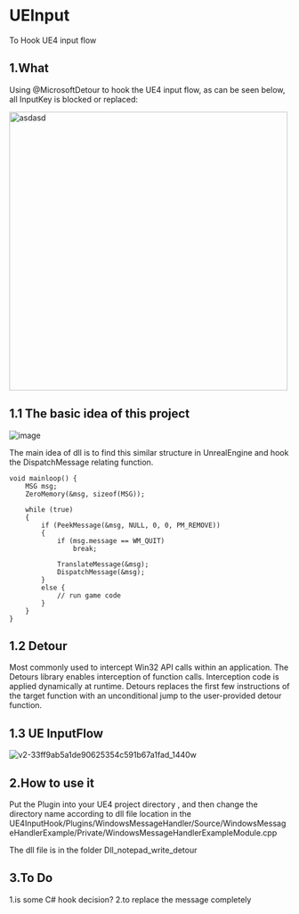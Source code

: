# UEInput
To Hook UE4 input flow
## **1.What**
Using @MicrosoftDetour to hook the UE4 input flow, as can be seen below, all InputKey is blocked or replaced:

<img width="500" alt="asdasd" src="https://user-images.githubusercontent.com/43289834/153576189-eaf1aaec-7c5e-486b-af3b-3c374f221ad2.PNG">

## **1.1 The basic idea of this project**

![image](https://user-images.githubusercontent.com/43289834/155071798-c8c586ff-650e-41c0-be65-13248d2e7db2.png)

The main idea of dll is to find this similar structure in UnrealEngine and hook the DispatchMessage relating function. 
```
void mainloop() {
    MSG msg;
    ZeroMemory(&msg, sizeof(MSG));
    
    while (true)
    {
        if (PeekMessage(&msg, NULL, 0, 0, PM_REMOVE))
        {
            if (msg.message == WM_QUIT)
                break;
    
            TranslateMessage(&msg);
            DispatchMessage(&msg);
        }
        else {
            // run game code
        }
    }
}
```
## **1.2 Detour** 

Most commonly used to intercept Win32 API calls within an application.
The Detours library enables interception of function calls. Interception code is applied dynamically at runtime. Detours replaces the first few instructions of the target function with an unconditional jump to the user-provided detour function.

## **1.3 UE InputFlow**

![v2-33ff9ab5a1de90625354c591b67a1fad_1440w](https://user-images.githubusercontent.com/43289834/155072114-967a26e0-d4fc-4157-b50e-1e9a3771a6ec.png)




## **2.How to use it**
Put the Plugin into your UE4 project directory , and then change the directory name according to dll file location in the 
UE4InputHook/Plugins/WindowsMessageHandler/Source/WindowsMessageHandlerExample/Private/WindowsMessageHandlerExampleModule.cpp

The dll file is in the folder Dll_notepad_write_detour

## **3.To Do** 
   1.is some C# hook decision?
   2.to replace the message completely

